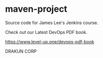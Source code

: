# maven-project
Source code for James Lee's Jenkins course.

Check out our Latest DevOps PDF book.

https://www.level-up.one/devops-pdf-book

DRAKUN CORP
